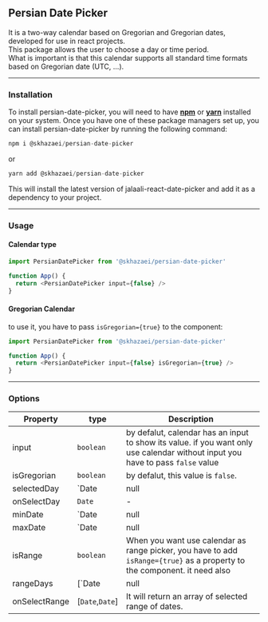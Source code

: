 ## Persian Date Picker

It is a two-way calendar based on Gregorian and Gregorian dates, developed for use in react projects.  
This package allows the user to choose a day or time period.  
What is important is that this calendar supports all standard time formats based on Gregorian date (UTC, ...).

---

### Installation

To install persian-date-picker, you will need to have [**npm**](https://npmjs.com/) or [**yarn**](https://yarnpkg.com/) installed on your system. Once you have one of these package managers set up, you can install persian-date-picker by running the following command:

```c
npm i @skhazaei/persian-date-picker
```

or

```c
yarn add @skhazaei/persian-date-picker
```

This will install the latest version of jalaali-react-date-picker and add it as a dependency to your project.

---

### Usage

#### Calendar type

```typescript
import PersianDatePicker from '@skhazaei/persian-date-picker'

function App() {
  return <PersianDatePicker input={false} />
}
```

#### Gregorian Calendar

to use it, you have to pass `isGregorian={true}` to the component:

```typescript
import PersianDatePicker from '@skhazaei/persian-date-picker'

function App() {
  return <PersianDatePicker input={false} isGregorian={true} />
}
```

---

### Options

| Property | type | **Description** |
| --- | --- | --- |
| input | `boolean` | by defalut, calendar has an input to show its value. if you want only use calendar without input you have to pass `false` value |
| isGregorian | `boolean` | by defalut, this value is `false`. |
| selectedDay | `Date | null | undefined` | \- |
| onSelectDay | `Date` | \- |
| minDate | `Date | null | undefined` | if you want to disable days before a special day, you need to pass your date as property to the component. |
| maxDate | `Date | null | undefined` | if you want to disable days a after special day, you need to pass your date as property to the component. |
| isRange | `boolean` | When you want use calendar as range picker, you have to add `isRange={true}` as a property to the component. it need also  |
| rangeDays | \[`Date | null | undefined`,`Date | null | undefined`\] | It accept an array of two values. the first as first date and the last one as last date. |
| onSelectRange | \[`Date`,`Date`\] | It will return an array of selected range of dates. |